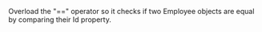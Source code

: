 Overload the "==" operator so it checks if two Employee objects are equal by comparing their Id property.
